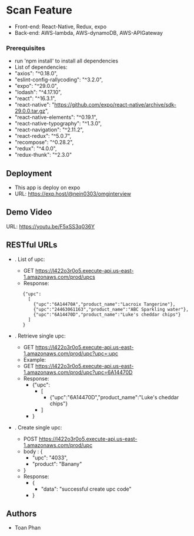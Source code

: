 # Scan Feature

* Front-end: React-Native, Redux, expo
* Back-end: AWS-lambda, AWS-dynamoDB, AWS-APIGateway

### Prerequisites

* run 'npm install' to install all dependencies
* List of dependencies:
*  "axios": "^0.18.0",
*  "eslint-config-rallycoding": "^3.2.0",
*  "expo": "^29.0.0",
*  "lodash": "^4.17.10",
*  "react": "^16.3.1",
*  "react-native": "https://github.com/expo/react-native/archive/sdk-29.0.0.tar.gz",
*  "react-native-elements": "^0.19.1",
*  "react-native-typography": "^1.3.0",
*  "react-navigation": "^2.11.2",
*  "react-redux": "^5.0.7",
*  "recompose": "^0.28.2",
*  "redux": "^4.0.0",
*  "redux-thunk": "^2.3.0"

## Deployment

* This app is deploy on expo
* URL: https://exp.host/@nein0303/omginterview

## Demo Video
URL: https://youtu.be/F5xSS3q036Y
## RESTful URLs

* . List of upc:
    * GET https://l422o3r0o5.execute-api.us-east-1.amazonaws.com/prod/upcs
    * Response:
    ```
       {"upc":
         [
           {"upc":"6A14470A","product_name":"Lacroix Tangerine"},
           {"upc":"24463061163","product_name":"ABC Sparkling water"},
           {"upc":"6A14470D","product_name":"Luke's cheddar chips"}
         ]
       }
    ```
* . Retrieve single upc:
    * GET https://l422o3r0o5.execute-api.us-east-1.amazonaws.com/prod/upc?upc=:upc
    * Example:
    * GET https://l422o3r0o5.execute-api.us-east-1.amazonaws.com/prod/upc?upc=6A14470D
    * Response:
      * {"upc":
        * [
          * {"upc":"6A14470D","product_name":"Luke's cheddar chips"}
        * ]
      * }

* . Create single upc:
    * POST https://l422o3r0o5.execute-api.us-east-1.amazonaws.com/prod/upc
    * body : {
      * "upc": "4033",
      * "product": "Banany"
    * }
    * Response:
      * {
        * "data": "successful create upc code"
      * }

## Authors

* Toan Phan
